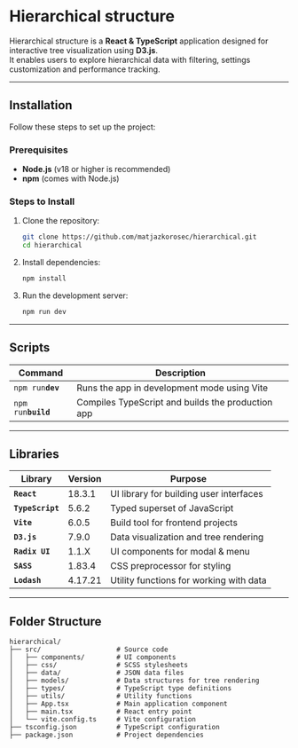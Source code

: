 # Hierarchical structure

Hierarchical structure is a **React & TypeScript** application designed for interactive tree visualization using **D3.js**.  
It enables users to explore hierarchical data with filtering, settings customization and performance tracking.

---

## Installation

Follow these steps to set up the project:

### Prerequisites

- **Node.js** (v18 or higher is recommended)
- **npm** (comes with Node.js)

### Steps to Install

1. Clone the repository:

   ```bash
   git clone https://github.com/matjazkorosec/hierarchical.git
   cd hierarchical
   ```

2. Install dependencies:

   ```bash
   npm install
   ```

3. Run the development server:
   ```bash
   npm run dev
   ```

---

## Scripts

| Command              | Description                                       |
| -------------------- | ------------------------------------------------- |
| `npm run`**`dev`**   | Runs the app in development mode using Vite       |
| `npm run`**`build`** | Compiles TypeScript and builds the production app |

---

## Libraries

| Library          | Version | Purpose                                 |
| ---------------- | ------- | --------------------------------------- |
| **`React`**      | 18.3.1  | UI library for building user interfaces |
| **`TypeScript`** | 5.6.2   | Typed superset of JavaScript            |
| **`Vite`**       | 6.0.5   | Build tool for frontend projects        |
| **`D3.js`**      | 7.9.0   | Data visualization and tree rendering   |
| **`Radix UI`**   | 1.1.X   | UI components for modal & menu          |
| **`SASS`**       | 1.83.4  | CSS preprocessor for styling            |
| **`Lodash`**     | 4.17.21 | Utility functions for working with data |

---

## Folder Structure

```
hierarchical/
├── src/                   # Source code
│   ├── components/        # UI components
│   ├── css/               # SCSS stylesheets
│   ├── data/              # JSON data files
│   ├── models/            # Data structures for tree rendering
│   ├── types/             # TypeScript type definitions
│   ├── utils/             # Utility functions
│   ├── App.tsx            # Main application component
│   ├── main.tsx           # React entry point
│   └── vite.config.ts     # Vite configuration
├── tsconfig.json          # TypeScript configuration
├── package.json           # Project dependencies
```
